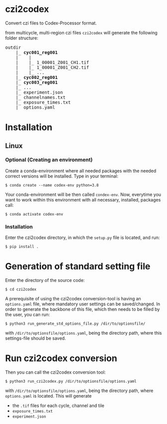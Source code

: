 # czi2codex
Convert czi files to Codex-Processor format.

from multicycle, multi-region czi files `czi2codex` will generate
the following folder structure:

<pre>
outdir
    |_ <b>cyc001_reg001</b>
    |    |
    |    |_ 1_00001_Z001_CH1.tif
    |    |_ 1_00001_Z001_CH2.tif
    |    |_ ...
    |_ <b>cyc002_reg001</b>
    |_ <b>cyc003_reg001</b> 
    |_ ...
    |_ experiment.json
    |_ channelnames.txt
    |_ exposure_times.txt
    |_ options.yaml
</pre>

# Installation 
## Linux
### Optional (Creating an environment) 
Create a conda-environment where all needed packages with the needed correct versions will be installed. 
Type in your terminal:
```buildoutcfg
$ conda create --name codex-env python=3.8
```
Your conda-environment will be then called `condex-env`.
Now, everytime you want to work within this environment with all necessary, installed, packages
call:
```buildoutcfg
$ conda activate codex-env
```
### Installation
Enter the czi2codex directory, in which the `setup.py` file is 
located, and run:
```
$ pip install .
```

# Generation of standard setting file
Enter the directory of the source code:
```
$ cd czi2codex
```
A prerequisite of using the czi2codex conversion-tool is having an 
`options.yaml` file, where mandatory user settings can be saved/changed. In order
to generate the backbone of this file, which then needs to be filled by the 
user, you can run:
```buildoutcfg
$ python3 run_generate_std_options_file.py /dir/to/optionsfile/
```
with `/dir/to/optionsfile/options.yaml`, being the directory path, where this 
settings-file should be saved. 
# Run czi2codex conversion
Then you can call the czi2codex conversion tool:
```buildoutcfg
$ python3 run_czi2codex.py /dir/to/optionsfile/options.yaml
```
with `/dir/to/optionsfile/options.yaml`, being the directory path, where 
`options.yaml` is located. 
This will generate 
- the `.tif` files for each cycle, channel and tile
- `exposure_times.txt`
- `experiment.json`
